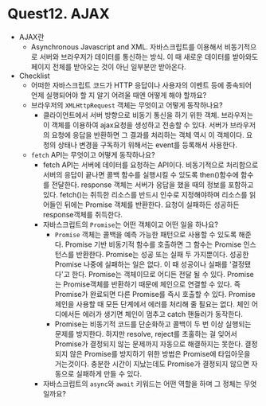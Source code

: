 # Quest12. AJAX

* AJAX란
    * Asynchronous Javascript and XML. 자바스크립트를 이용해서 비동기적으로 서버와 브라우저가 데이터를 통신하는 방식. 이 때 새로운 데이터를 받아와도 페이지 전체를 받아오는 것이 아닌 일부분만 받아온다.
* Checklist
    * 어떠한 자바스크립트 코드가 HTTP 응답이나 사용자의 이벤트 등에 종속되어 언제 실행되어야 할 지 알기 어려울 때엔 어떻게 해야 할까요?
    * 브라우저의 `XMLHttpRequest` 객체는 무엇이고 어떻게 동작하나요?
        * 클라이언트에서 서버 방향으로 비동기 통신을 하기 위한 객체. 브라우저는 이 객체를 이용하여 ajax요청을 생성하고 전송할 수 있다. 서버가 브라우저의 요청에 응답을 반환하면 그 결과를 처리하는 객체 역시 이 객체이다. 요청의 상태나 변경을 구독하기 위해서는 event를 등록해서 사용한다. 
    * `fetch` API는 무엇이고 어떻게 동작하나요?
        * fetch API는 서버에 데이터를 요청하는 API이다. 비동기적으로 처리함으로 서버의 응답이 끝나면 콜백 함수를 실행시킬 수 있도록 then()함수에 함수를 전달한다. response 객체는 서버가 응답을 했을 때의 정보를 포함하고 있다. fetch()는 취득한 리소스를 반드시 인수로 지정해야하며 리소스를 읽어들인 뒤에는 Promise 객체를 반환한다. 요청이 실패하든 성공하든 response객체를 취득한다.
        * 자바스크립트의 `Promise`는 어떤 객체이고 어떤 일을 하나요?
            * `Promise` 객체는 콜백을 예측 가능한 패턴으로 사용할 수 있도록 해준다. Promise 기반 비동기적 함수를 호출하면 그 함수는 Promise 인스턴스를 반환한다. Promise는 성공 또는 실패 두 가지뿐이다. 성공한 Promise 나중에 실패하는 일은 없다. 이 때 성공이나 실패를 '결정됐다'고 한다. Promise는 객체이므로 어디든 전달 될 수 있다. Promise는 Promise객체를 반환하기 때문에 체인으로 연결할 수 있다. 즉 Promise가 완료되면 다른 Promise를 즉시 호출할 수 있다. Promise체인을 사용할 때 모든 단계에서 에러를 처리해 줄 필요는 없다. 체인 어디에서든 에러가 생기면 체인이 멈추고 catch 핸들러가 동작한다.
            * Promise는 비동기적 코드를 단순화하고 콜백이 두 번 이상 실행되는 문제를 방지한다. 하지만 resolve, reject를 초훌하는 걸 잊어서 Promise가 결정되지 않는 문제까지 자동으로 해결하지는 못한다. 결정되지 않은 Promise를 방지하기 위한 방법은 Promise에 타임아웃을 거는것이다. 충분한 시간이 지났는데도 Promise가 결정되지 않으면 자동으로 실패하게 만들 수 있다.
        * 자바스크립트의 `async`와 `await` 키워드는 어떤 역할을 하며 그 정체는 무엇일까요?